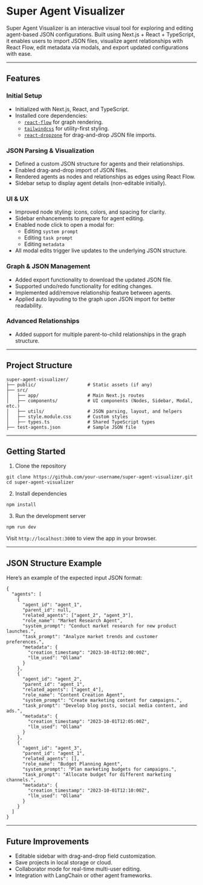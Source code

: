 # Super Agent Visualizer
Super Agent Visualizer is an interactive visual tool for exploring and editing agent-based JSON configurations. Built using Next.js + React + TypeScript, it enables users to import JSON files, visualize agent relationships with React Flow, edit metadata via modals, and export updated configurations with ease.

---

## Features
### Initial Setup
- Initialized with Next.js, React, and TypeScript.
- Installed core dependencies:
    - [`react-flow`](https://reactflow.dev/) for graph rendering.
    - [`tailwindcss`](https://tailwindcss.com/) for utility-first styling.
    - [`react-dropzone`](https://react-dropzone.js.org/) for drag-and-drop JSON file imports.

### JSON Parsing & Visualization
- Defined a custom JSON structure for agents and their relationships.
- Enabled drag-and-drop import of JSON files.
- Rendered agents as nodes and relationships as edges using React Flow.
- Sidebar setup to display agent details (non-editable initially).

### UI & UX
- Improved node styling: icons, colors, and spacing for clarity.
- Sidebar enhancements to prepare for agent editing.
- Enabled node click to open a modal for:
    - Editing `system prompt`
    - Editing `task prompt`
    - Editing `metadata`
- All modal edits trigger live updates to the underlying JSON structure.

### Graph & JSON Management
- Added export functionality to download the updated JSON file.
- Supported undo/redo functionality for editing changes.
- Implemented add/remove relationship feature between agents.
- Applied auto layouting to the graph upon JSON import for better readability.

### Advanced Relationships
- Added support for multiple parent-to-child relationships in the graph structure.

---

## Project Structure
```
super-agent-visualizer/
├── public/                   # Static assets (if any)
├── src/
│   ├── app/                  # Main Next.js routes
│   ├── components/           # UI components (Nodes, Sidebar, Modal, etc.)
│   ├── utils/                # JSON parsing, layout, and helpers
│   ├── style.module.css      # Custom styles
│   ├── types.ts              # Shared TypeScript types
├── test-agents.json          # Sample JSON file

```

---

## Getting Started
1. Clone the repository
```
git clone https://github.com/your-username/super-agent-visualizer.git
cd super-agent-visualizer
```

2. Install dependencies
```
npm install
```

3. Run the development server
```
npm run dev
```

Visit `http://localhost:3000` to view the app in your browser.

---

## JSON Structure Example
Here’s an example of the expected input JSON format:
```
{
  "agents": [
    {
      "agent_id": "agent_1",
      "parent_id": null,
      "related_agents": ["agent_2", "agent_3"],
      "role_name": "Market Research Agent",
      "system_prompt": "Conduct market research for new product launches.",
      "task_prompt": "Analyze market trends and customer preferences.",
      "metadata": {
        "creation_timestamp": "2023-10-01T12:00:00Z",
        "llm_used": "Ollama"
      }
    },
    {
      "agent_id": "agent_2",
      "parent_id": "agent_1",
      "related_agents": ["agent_4"],
      "role_name": "Content Creation Agent",
      "system_prompt": "Create marketing content for campaigns.",
      "task_prompt": "Develop blog posts, social media content, and ads.",
      "metadata": {
        "creation_timestamp": "2023-10-01T12:05:00Z",
        "llm_used": "Ollama"
      }
    },
    {
      "agent_id": "agent_3",
      "parent_id": "agent_1",
      "related_agents": [],
      "role_name": "Budget Planning Agent",
      "system_prompt": "Plan marketing budgets for campaigns.",
      "task_prompt": "Allocate budget for different marketing channels.",
      "metadata": {
        "creation_timestamp": "2023-10-01T12:10:00Z",
        "llm_used": "Ollama"
      }
    }
  ]
}
```

---

## Future Improvements
- Editable sidebar with drag-and-drop field customization.
- Save projects in local storage or cloud.
- Collaborator mode for real-time multi-user editing.
- Integration with LangChain or other agent frameworks.
